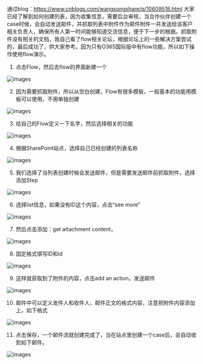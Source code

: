 通过blog：https://www.cnblogs.com/wangsongshare/p/10609518.html 大家已经了解到如何创建列表，因为收集信息，需要后台审核，当合作伙伴创建一个case时候，会自动发送邮件，并抓取列表中附件作为邮件附件一并发送给该客户相关负责人，确保所有人第一时间能够知道交流信息，便于下一步的根据。抓取附件没有相关的文档，我自己看了flow相关论坛，根据论坛上的一些解决方案尝试的，最后成功了，供大家参考。因为只有O365国际版中有flow功能，所以如下操作使用flow演示。

1. 点击Flow，然后去flow的界面新建一个

![images](https://github.com/CohenLyon/OCPChinaPTSALLDOCS/blob/patch-1/01.BLOG/images/Flow%E8%87%AA%E5%8A%A8%E6%8A%93%E5%8F%96SharePoint%E7%AB%99%E7%82%B9%E5%88%97%E8%A1%A8%E5%B9%B6%E5%8F%91%E9%80%81%E9%82%AE%E4%BB%B6%E5%92%8C%E9%99%84%E4%BB%B601.png)

2. 因为需要抓取附件，所以从空白创建，Flow有很多模板，一般基本的功能用模板可以使用，不用单独创建

![images](https://github.com/CohenLyon/OCPChinaPTSALLDOCS/blob/patch-1/01.BLOG/images/Flow%E8%87%AA%E5%8A%A8%E6%8A%93%E5%8F%96SharePoint%E7%AB%99%E7%82%B9%E5%88%97%E8%A1%A8%E5%B9%B6%E5%8F%91%E9%80%81%E9%82%AE%E4%BB%B6%E5%92%8C%E9%99%84%E4%BB%B602.png)

3. 给自己的Flow定义一下名字，然后选择相关的功能
 
![images](https://github.com/CohenLyon/OCPChinaPTSALLDOCS/blob/patch-1/01.BLOG/images/Flow%E8%87%AA%E5%8A%A8%E6%8A%93%E5%8F%96SharePoint%E7%AB%99%E7%82%B9%E5%88%97%E8%A1%A8%E5%B9%B6%E5%8F%91%E9%80%81%E9%82%AE%E4%BB%B6%E5%92%8C%E9%99%84%E4%BB%B603.png)

4. 根据SharePoint站点，选择自己已经创建的列表名称

![images](https://github.com/CohenLyon/OCPChinaPTSALLDOCS/blob/patch-1/01.BLOG/images/Flow%E8%87%AA%E5%8A%A8%E6%8A%93%E5%8F%96SharePoint%E7%AB%99%E7%82%B9%E5%88%97%E8%A1%A8%E5%B9%B6%E5%8F%91%E9%80%81%E9%82%AE%E4%BB%B6%E5%92%8C%E9%99%84%E4%BB%B604.png)

5. 我们选择了当列表创建时候会发送邮件，但是需要发送邮件前抓取附件，选择添加Step

![images](https://github.com/CohenLyon/OCPChinaPTSALLDOCS/blob/patch-1/01.BLOG/images/Flow%E8%87%AA%E5%8A%A8%E6%8A%93%E5%8F%96SharePoint%E7%AB%99%E7%82%B9%E5%88%97%E8%A1%A8%E5%B9%B6%E5%8F%91%E9%80%81%E9%82%AE%E4%BB%B6%E5%92%8C%E9%99%84%E4%BB%B605.png)

6. 选择list信息，如果没有ID这个内容，点击“see more”

![images](https://github.com/CohenLyon/OCPChinaPTSALLDOCS/blob/patch-1/01.BLOG/images/Flow%E8%87%AA%E5%8A%A8%E6%8A%93%E5%8F%96SharePoint%E7%AB%99%E7%82%B9%E5%88%97%E8%A1%A8%E5%B9%B6%E5%8F%91%E9%80%81%E9%82%AE%E4%BB%B6%E5%92%8C%E9%99%84%E4%BB%B606.png)

7. 然后点击添加：get attachment content，
 
![images](https://github.com/CohenLyon/OCPChinaPTSALLDOCS/blob/patch-1/01.BLOG/images/Flow%E8%87%AA%E5%8A%A8%E6%8A%93%E5%8F%96SharePoint%E7%AB%99%E7%82%B9%E5%88%97%E8%A1%A8%E5%B9%B6%E5%8F%91%E9%80%81%E9%82%AE%E4%BB%B6%E5%92%8C%E9%99%84%E4%BB%B607.png)

8. 固定格式填写ID和id
 
![images](https://github.com/CohenLyon/OCPChinaPTSALLDOCS/blob/patch-1/01.BLOG/images/Flow%E8%87%AA%E5%8A%A8%E6%8A%93%E5%8F%96SharePoint%E7%AB%99%E7%82%B9%E5%88%97%E8%A1%A8%E5%B9%B6%E5%8F%91%E9%80%81%E9%82%AE%E4%BB%B6%E5%92%8C%E9%99%84%E4%BB%B608.png)

9. 这样就获取到了附件的内容，点击add an action，发送邮件

![images](https://github.com/CohenLyon/OCPChinaPTSALLDOCS/blob/patch-1/01.BLOG/images/Flow%E8%87%AA%E5%8A%A8%E6%8A%93%E5%8F%96SharePoint%E7%AB%99%E7%82%B9%E5%88%97%E8%A1%A8%E5%B9%B6%E5%8F%91%E9%80%81%E9%82%AE%E4%BB%B6%E5%92%8C%E9%99%84%E4%BB%B609.png)

10. 邮件中可以定义发件人和收件人，邮件正文的格式内容，注意把附件内容添加上，如下格式
 
![images](https://github.com/CohenLyon/OCPChinaPTSALLDOCS/blob/patch-1/01.BLOG/images/Flow%E8%87%AA%E5%8A%A8%E6%8A%93%E5%8F%96SharePoint%E7%AB%99%E7%82%B9%E5%88%97%E8%A1%A8%E5%B9%B6%E5%8F%91%E9%80%81%E9%82%AE%E4%BB%B6%E5%92%8C%E9%99%84%E4%BB%B610.png)

11. 点击保存，一个邮件流就创建完成了，当在站点里创建一个case后，会自动收到如下邮件。

![images](https://github.com/CohenLyon/OCPChinaPTSALLDOCS/blob/patch-1/01.BLOG/images/Flow%E8%87%AA%E5%8A%A8%E6%8A%93%E5%8F%96SharePoint%E7%AB%99%E7%82%B9%E5%88%97%E8%A1%A8%E5%B9%B6%E5%8F%91%E9%80%81%E9%82%AE%E4%BB%B6%E5%92%8C%E9%99%84%E4%BB%B611.png)
